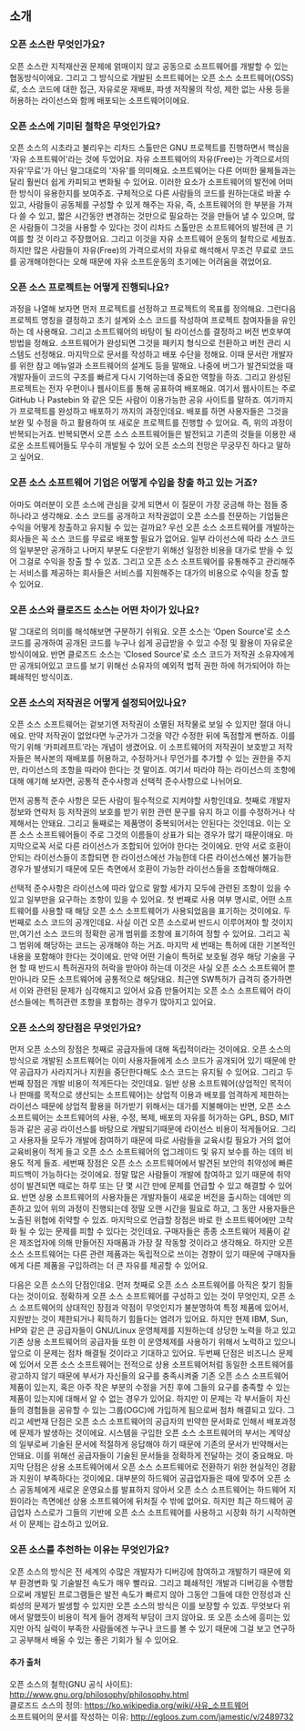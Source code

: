 ## 소개
### 오픈 소스란 무엇인가요?
오픈 소스란 지적재산권 문제에 얽매이지 않고 공동으로 소프트웨어를 개발할 수 있는 협동방식이에요. 그리고 그 방식으로 개발된 소프트웨어는 오픈 소스 소프트웨어(OSS)로, 
소스 코드에 대한 접근, 자유로운 재배포, 파생 저작물의 작성, 제한 없는 사용 등을 허용하는 라이선스와 함께 배포되는 소프트웨어이에요.

### 오픈 소스에 기미된 철학은 무엇인가요?
 오픈 소스의 시초라고 불리우는 리차드 스톨만은 GNU 프로젝트를 진행하면서 핵심을 '자유 소프트웨어'라는 것에 두었어요. 자유 소프트웨어의 자유(Free)는 가격으로서의 자유'무료'가 아닌 말그대로의 '자유'를 의미해요. 소프트웨어는 다른 어떠한 물체들과는 달리 훨씬더 쉽게 카피되고 변화될 수 있어요. 이러한 요소가 소프트웨어의 발전에 
어떠한 방식이 유용한지를 보여주죠. 구체적으로 다른 사람들의 코드를 원하는대로 바꿀 수 있고, 사람들이 공동체를 구성할 수 있게 해주는 자유, 즉, 소프트웨어의 한 부분을 
가져다 쓸 수 있고, 짧은 시간동안 변경하는 것만으로 필요하는 것을 만들어 낼 수 있으며, 많은 사람들이 그것을 사용할 수 있다는 것이 리차드 스톨만은 소프트웨어의 발전에 큰 기여를 할 것 이라고 주장했어요. 그리고 이것을 자유 소프트웨어 운동의 철학으로 세웠죠. 하지만 많은 사람들이 자유(Free)의 가격으로서의 자유로 해석해서 무조건 무료로 
코드를 공개해야한다는 오해 때문에 자유 소프트운동의 초기에는 어려움을 겪었어요.  

### 오픈 소스 프로젝트는 어떻게 진행되나요?
 과정을 나열해 보자면 먼저 프로젝트를 선정하고 프로젝트의 목표를 정의해요. 그런다음 프로젝트 명칭을 결정하고 초기 설계와 소스 코드를 작성하여 프로젝트 참여자들을 유인하는 데 사용해요. 그리고 소프트웨어의 바탕이 될 라이선스를 결정하고 버전 번호부여 방법을 정해요. 소프트웨어가 완성되면 그것을 패키지 형식으로 전환하고 버전 관리 시스템도 선정해요. 마지막으로 문서를 작성하고 배포 수단을 정해요. 이때 문서란 개발자를 위한 참고 메뉴얼과 소프트웨어의 설계도 등을 말해요. 나중에 버그가 발견되었을 때 개발자들이 코드의 구조를 빠르게 다시 기억하는데 중요한 역할을 하죠. 그리고 완성된 프로젝트는 전자 우편이나 웹사이트를 통해 공표하여 배포해요. 여기서 웹사이트는  주로 GitHub 나 Pastebin 와 같은 모든 사람이 이용가능한 공유 사이트를 말하죠. 여기까지가 프로젝트를 완성하고 배포하기 까지의 과정인데요. 배포를 하면 사용자들은 그것을 보완 및 수정을 하고 활용하여 또 새로운 프로젝트를 진행할 수 있어요. 즉, 위의 과정이 반복되는거죠. 반복되면서 오픈 소스 소프트웨어들은 발전되고 기존의 것들을 이용한 새로운 소프트웨어들도 무수히 개발될 수 있어 오픈 소스의 전망은 무궁무진 하다고 말하고 싶어요. 

### 오픈 소스 소프트웨어 기업은 어떻게 수입을 창출 하고 있는 거죠?
 아마도 여러분이 오픈 소스에 관심을 갖게 되면서 이 질문이 가장 궁금해 하는 점들 중 하나라고 생각해요. 소스 코드를 공개하고 저작권없이 오픈 소스를 전문하는 기업들은
수익을 어떻게 창출하고 유지될 수 있는 걸까요? 우선 오픈 소스 소프트웨어를 개발하는 회사들은 꼭 소스 코드를 무료로 배포할 필요가 없어요. 일부 라이선스에 따라  소스 코드의 일부분만 공개하고 나머지 부분도 다운받기 위해선 일정한 비용을 대가로 받을 수 있어 그걸로 수익을 창출 할 수 있죠. 그리고 오픈 소스 소프트웨어를 유통해주고 관리해주는 서비스를 제공하는 회사들은 서비스를 지원해주는 대가의 비용으로 수익을 창출 할 수 있어요.


### 오픈 소스와 클로즈드 소스는 어떤 차이가 있나요?
 말 그대로의 의미를 해석해보면 구분하기 쉬워요. 오픈 소스는 ‘Open Source’로 소스 코드를 공개하여 공개된 코드를 누구나 쉽게 공급받을 수 있고 수정 및 활용이 자유로운방식이에요. 반면 클로즈드 소스는 ‘Closed Source’로 소스 코드가 저작권 소유자에게만 공개되어있고 코드를 보기 위해선 소유자의 예외적 법적 권한 하에 허가되어야 하는 폐쇄적인 방식이죠. 

### 오픈 소스의 저작권은 어떻게 설정되어있나요?
 오픈 소스 소프트웨어는 겉보기엔 저작권이 소멸된 저작물로 보일 수 있지만 절대 아니에요. 만약 저작권이 없었다면 누군가가 그것을 약간 수정한 뒤에 독점할게 뻔하죠. 
이를 막기 위해 ‘카피레프트’라는 개념이 생겼어요. 이 소프트웨어의 저작권이 보호받고 저작자들은 복사본의 재배포를 허용하고, 수정하거나 무언가를 추가할 수 있는 권한을 주지만, 라이선스의 조항을 따라야 한다는 것 말이죠. 여기서 따라야 하는 라이선스의 조항에 대해 얘기해 보자면, 공통적 준수사항과 선택적 준수사항으로 나뉘어요. 
 
 먼저 공통적 준수 사항은 모든 사람이 필수적으로 지켜야할 사항인데요. 첫째로 개발자 정보와 연락처 등 저작권의 보호를 받기 위한 관련 문구를 유지 하고 이를 수정하거나 삭제해서는 안돼요. 그리고 둘째로는 제품명이 중복되어서는 안된다는 것인데요. 이는 오픈 소스 소프트웨어들이 주로 그것의 이름들이 상표가 되는 경우가 많기 때문이애요. 마지막으로꼭 서로 다른 라이선스가 조합되어 있어야 한다는 것이에요. 만약 서로 호환이 안되는 라이선스들이 조합되면 한 라이선스에선 가능한데 다른 라이선스에선 불가능한 경우가 발생되기 때문에 모든 측면에서 호환이 가능한 라이선스들을 조합해야해요. 
 
 선택적 준수사항은 라이선스에 따라 앞으로 말할 세가지 모두에 관련된 조항이 있을 수 있고 일부만을 요구하는 조항이 있을 수 있어요. 첫 번째로 사용 여부 명시로, 어떤 소프트웨어를 사용할 때 해당 오픈 소스 소프트웨어가 사용되었음을 표기하는 것이에요. 두 번째로 소스 코드의 공개인데요. 사실 이건 오픈 소스로써 반드시 이루어져야 할 것이지만,여기선 소스 코드의 정확한 공개 범위를 조항에 표기하여 정할 수 있어요. 그리고 꼭 그 범위에 해당하는 코드는 공개해야 하는 거죠. 마지막 세 번때는 특허에 대한 기본적인 내용을 포함해야 한다는 것이에요. 만약 어떤 기술이 특허로 보호될 경우 해당 기술을 구현 할 때 반드시 특허권자의 허락을 받아야 하는데 이것은 사실 오픈 소스 소프트웨어 뿐만아니라 모든 소프트웨어에 공통적으로 해당돼요. 최근엔 SW특허가 급격히 증가하면서 이와 관련된 문제가 심각해지고 있어서 요즘 만들어지는 오픈 소스 소프트웨어 라이선스들에는 특허관련 조항을 포함하는 경우가 많아지고 있어요.

### 오픈 소스의 장단점은 무엇인가요?
 먼저 오픈 소스의 장점은 첫째로 공급자들에 대해 독립적이라는 것이에요. 오픈 소스의 방식으로 개발된 소프트웨어는 이미 사용자들에게 소스 코드가 공개되어 있기 때문에 만약 공급자가 사라지거나 지원을 중단한다해도 소스 코드는 유지될 수 있어요. 그리고 두번째 장점은 개발 비용이 적게든다는 것인데요. 일반 상용 소프트웨어(상업적인 목적이나 판매를 목적으로 생산되는 소프트웨어)는 상업적 이용과 배포를 엄격하게 제한하는 라이선스 때문에 상업적 활용을 허가받기 위해서는 대가를 지불해야는 반면, 오픈 소스 소프트웨어는 소프트웨어의 사용, 수정, 복제, 배포의 자유를 허가하는 GPL, BSD, MIT 등과 같은 공공 라이선스를 바탕으로 개발되기때문에 라이선스 비용이 적게들어요. 그리고 사용자들 모두가 개발에 참여하기 때문에 따로 사람들을 교육시킬 필요가 거의 없어 교육비용이 적게 들고 오픈 소스 소프트웨어의 업그레이드 및 유지 보수를 하는 데의 비용도 적게 들죠. 세번째 장점은 오픈 소스 소프트웨어에서 발견된 보안의 취약성에 빠른 피드백이 가능하다는 것이에요. 정말 많은 사람들이 개발에 참여하고 있기 때문에 취약성이 발견되면 때로는 하루 또는 단 몇 시간 만에 문제를 언급할 수 있고 해결할 수 있어요. 반면 상용 소프트웨어의 사용자들은 개발자들이 새로운 버전을 출시하는 데에만 의존하고 있어 위의 과정이 진행되는데 정말 오랜 시간을 필요로 하고, 그 동안 사용자들은 노출된 위협에 취약할 수 있죠. 마지막으로 언급할 장점은 바로 한 소프트웨어에만 고착화 될 수 있는 문제를 피할 수 있다는 것인데요. 구매자들은 종종 소프트웨어 제품이 같은 제조업자에 의해 만들어진 자매품과 가장 잘 작동할 것이라고 생각해요. 하지만 오픈 소스 소프트웨어는 다른 관련 제품과는 독립적으로 쓰이는 경향이 있기 때문에 구매자들에게 다른 제품을 구입하려는 더 큰 자유를 제공할 수 있어요. 
 
 다음은 오픈 소스의 단점인데요. 먼저 첫째로 오픈 소스 소프트웨어를 아직은 찾기 힘들다는 것이이요. 정확하게 오픈 소스 소프트웨어를 구성하고 있는 것이 무엇인지, 오픈 소스 소프트웨어의 상대적인 장점과 약점이 무엇인지가 불분명하여 특정 제품에 있어서, 지원받는 것이 제한되거나 획득하기 힘들다는 염려가 있어요. 하지만 현제 IBM, Sun, HP와 같은 큰 공급자들이 GNU/Linux 운영체제를 지원하는데 상당한 노력을 하고 있고 기존 상용 소프트웨어의 공급자들 또한 이 운영체제를 사용하기 위해서 노력하고 있으니 앞으로 이 문제는 점차 해결될 것이라고 기대하고 있어요. 두번째 단점은 비즈니스 문제에 있어서 오픈 소스 소프트웨어는 전적으로 상용 소프트웨어처럼 동일한 소프트웨어를 광고하지 않기 때문에 부서가 자신들의 요구를 충족시켜줄 기존 오픈 소스 소프트웨어 제품이 있는지, 혹은 아주 작은 부분의 수정을 거친 후에 그들의 요구를 충족할 수 있는 제품이 있는지에 대해서 알 수 없는 경우가 있어요. 하지만 이 문제는 각 부서들이 자신들의 경험들을 공유할 수 있는 그룹(OGC)에 가입하게 됨으로써 점차 해결되고 있다. 그리고 세번재 단점은 오픈 소스 소프트웨어의 공급자의 빈약한 문서화로 인해서 배포과정에 문제가 발생하는 것이에요. 시스템을 구입한 오픈 소스 소프트웨어의 부서는 계약상의 일부로써 기술된 문서에 적절하게 응답해야 하기 때문에 기존의 문서가 빈약해서는 안돼요.  이를 위해선 공급자들이 기술된 문서들을 정확하게 전달하는 것이 중요해요. 마지막 단점은 상용 소프트웨어에서 오픈 소스 소프트웨어로 전환하기 위한 현실적인 경홤과 지원이 부족하다는 것이에요. 대부분의 하드웨어 공급업자들은 때에 맞추어 오픈 소스 공동체에게 새로운 운영요소를 발표하지 않아서 오픈 소스 소프트웨어는 하드웨어 지원이라는 측면에선 상용 소프트웨어에 뒤처질 수 밖에 없어요. 하지만 최근 하드웨어 공급업자 스스로가 그들의 기반에 오픈 소스 소프트웨어를 사용하고 시장화 하기 시작하면서 이 문제는 감소하고 있어요.

### 오픈 소스를 추천하는 이유는 무엇인가요?
 오픈 소스의 방식은 전 세계의 수많은 개발자가 디버깅에 참여하고 개발하기 때문에 외부 환경변화 및 기술발전 속도가 매우 빨라요. 그리고  폐쇄적인 개발과 디버깅을 수행함으로써 개발된 프로그램들은 발전 속도가 빠르지 않아 그동안 그들에 대한 안정성과 신뢰성의 문제가 발생할 수 있지만 오픈 소스의 방식은 이를 보장할 수 있죠. 무엇보다 위에서 말했듯이 비용이 적게 들어 경제적 부담이 크지 않아요. 또 오픈 소스에 흥미는 있지만 아직 실력이 부족한 사람들에겐 누구나 코드를 볼 수 있기 때문에 그걸 보고 연구하고 공부해서 배울 수 있는 좋은 기회가 될 수 있어요.

#### 추가 출처
오픈 소스의 철학(GNU 공식 사이트): http://www.gnu.org/philosophy/philosophy.html    
   클로즈드 소스의 정의: https://ko.wikipedia.org/wiki/사유_소프트웨어    
   소프트웨어의 문서를 작성하는 이유: http://egloos.zum.com/jamestic/v/2489732
